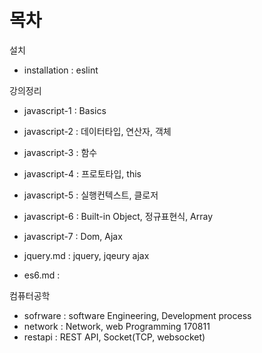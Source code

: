 # 목차

설치

- installation : eslint


강의정리 

- javascript-1 : Basics  
- javascript-2 : 데이터타입, 연산자, 객체  
- javascript-3 : 함수   
- javascript-4 : 프로토타입, this  
- javascript-5 : 실행컨텍스트, 클로저  
- javascript-6 : Built-in Object, 정규표현식, Array  
- javascript-7 : Dom, Ajax  

- jquery.md : jquery, jqeury ajax 
- es6.md : 


컴퓨터공학

- sofrware : 	software Engineering, Development process
- network : 	Network, web Programming 170811
- restapi :   REST API, Socket(TCP, websocket)

